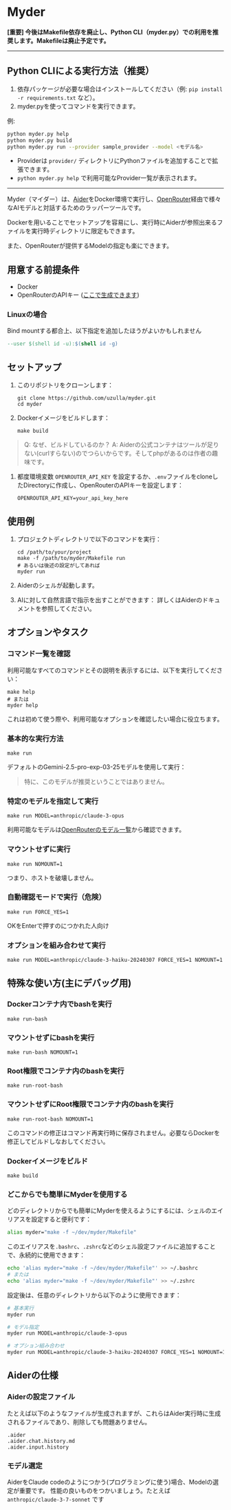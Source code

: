 # Myder

**[重要] 今後はMakefile依存を廃止し、Python CLI（myder.py）での利用を推奨します。Makefileは廃止予定です。**

---

## Python CLIによる実行方法（推奨）

1. 依存パッケージが必要な場合はインストールしてください（例: `pip install -r requirements.txt` など）。
2. myder.pyを使ってコマンドを実行できます。

例:
```bash
python myder.py help
python myder.py build
python myder.py run --provider sample_provider --model <モデル名>
```

- Providerは `provider/` ディレクトリにPythonファイルを追加することで拡張できます。
- `python myder.py help` で利用可能なProvider一覧が表示されます。

---

Myder（マイダー）は、[Aider](https://aider.chat/)をDocker環境で実行し、[OpenRouter](https://openrouter.ai/)経由で様々なAIモデルと対話するためのラッパーツールです。

Dockerを用いることでセットアップを容易にし、実行時にAiderが参照出来るファイルを実行時ディレクトリに限定もできます。

また、OpenRouterが提供するModelの指定も楽にできます。

## 用意する前提条件

- Docker
- OpenRouterのAPIキー ([ここで生成できます](https://openrouter.ai/settings/keys))

### Linuxの場合

Bind mountする都合上、以下指定を追加したほうがよいかもしれません

```makefile
--user $(shell id -u):$(shell id -g)
```

## セットアップ

1. このリポジトリをクローンします：
   ```shell
   git clone https://github.com/uzulla/myder.git
   cd myder
   ```

2. Dockerイメージをビルドします：
   ```shell
   make build
   ```
> Q: なぜ、ビルドしているのか？
> A: Aiderの公式コンテナはツールが足りない(curlすらない)のでつらいからです。そしてphpがあるのは作者の趣味です。


1. 都度環境変数 `OPENROUTER_API_KEY` を設定するか、`.env`ファイルをcloneしたDirectoryに作成し、OpenRouterのAPIキーを設定します：
   ```env
   OPENROUTER_API_KEY=your_api_key_here
   ```

## 使用例

1. プロジェクトディレクトリで以下のコマンドを実行：
   ```shell
   cd /path/to/your/project
   make -f /path/to/myder/Makefile run
   # あるいは後述の設定がしてあれば
   myder run
   ```

2. Aiderのシェルが起動します。

3. AIに対して自然言語で指示を出すことができます：
   詳しくはAiderのドキュメントを参照してください。

## オプションやタスク

### コマンド一覧を確認

利用可能なすべてのコマンドとその説明を表示するには、以下を実行してください：

```
make help
# または
myder help
```

これは初めて使う際や、利用可能なオプションを確認したい場合に役立ちます。

### 基本的な実行方法

```
make run
```

デフォルトのGemini-2.5-pro-exp-03-25モデルを使用して実行：

> 特に、このモデルが推奨ということではありません。

### 特定のモデルを指定して実行

```
make run MODEL=anthropic/claude-3-opus
```

利用可能なモデルは[OpenRouterのモデル一覧](https://openrouter.ai/models)から確認できます。

### マウントせずに実行

```
make run NOMOUNT=1
```

つまり、ホストを破壊しません。

### 自動確認モードで実行（危険）

```
make run FORCE_YES=1
```

OKをEnterで押すのにつかれた人向け

### オプションを組み合わせて実行

```
make run MODEL=anthropic/claude-3-haiku-20240307 FORCE_YES=1 NOMOUNT=1
```

## 特殊な使い方(主にデバッグ用)

### Dockerコンテナ内でbashを実行

```
make run-bash
```

### マウントせずにbashを実行

```
make run-bash NOMOUNT=1
```

### Root権限でコンテナ内のbashを実行

```
make run-root-bash
```

### マウントせずにRoot権限でコンテナ内のbashを実行

```
make run-root-bash NOMOUNT=1
```

このコマンドの修正はコマンド再実行時に保存されません。必要ならDockerを修正してビルドしなおしてください。

### Dockerイメージをビルド

```
make build
```

### どこからでも簡単にMyderを使用する

どのディレクトリからでも簡単にMyderを使えるようにするには、シェルのエイリアスを設定すると便利です：

```bash
alias myder="make -f ~/dev/myder/Makefile"
```

このエイリアスを`.bashrc`、`.zshrc`などのシェル設定ファイルに追加することで、永続的に使用できます：

```bash
echo 'alias myder="make -f ~/dev/myder/Makefile"' >> ~/.bashrc
# または
echo 'alias myder="make -f ~/dev/myder/Makefile"' >> ~/.zshrc
```

設定後は、任意のディレクトリから以下のように使用できます：

```bash
# 基本実行
myder run

# モデル指定
myder run MODEL=anthropic/claude-3-opus

# オプション組み合わせ
myder run MODEL=anthropic/claude-3-haiku-20240307 FORCE_YES=1 NOMOUNT=1
```

## Aiderの仕様

### Aiderの設定ファイル

たとえば以下のようなファイルが生成されますが、これらはAider実行時に生成されるファイルであり、削除しても問題ありません。

```
.aider
.aider.chat.history.md
.aider.input.history
```

### モデル選定

AiderをClaude codeのようにつかう(プログラミングに使う)場合、Modelの選定が重要です。
性能の良いものをつかいましょう。たとえば `anthropic/claude-3-7-sonnet` です
